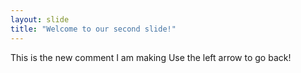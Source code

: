 ```yaml
---
layout: slide
title: "Welcome to our second slide!"
---
```

This is the new comment I am making
Use the left arrow to go back!
